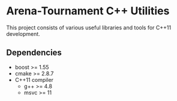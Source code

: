 # Arena-Tournament C++ Utilities

This project consists of various useful libraries and tools for C++11 development.

## Dependencies
* boost >= 1.55
* cmake >= 2.8.7
* C++11 compiler
    * g++ >= 4.8
    * msvc >= 11
